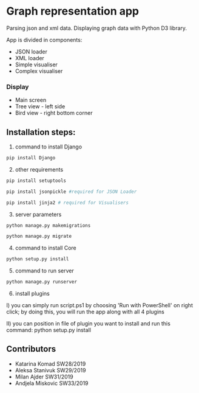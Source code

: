 # Graph representation app

Parsing json and xml data. Displaying graph data with Python D3 library.

App is divided in components:
- JSON loader
- XML loader
- Simple visualiser
- Complex visualiser

### Display
- Main screen
- Tree view - left side
- Bird view - right bottom corner

## Installation steps:

1. command to install Django
```bash
pip install Django
```

2. other requirements
```bash
pip install setuptools 

pip install jsonpickle #required for JSON Loader

pip install jinja2 # required for Visualisers
```
3. server parameters
```bash
python manage.py makemigrations

python manage.py migrate
```
4. command to install Core
```bash
python setup.py install
```
5. command to run server
```bash
python manage.py runserver
```
6. install plugins

 I) you can simply run script.ps1 by choosing 'Run with PowerShell' on right click;
	by doing this, you will run the app along with all 4 plugins 
	
II) you can position in file of plugin you want to install and run this command:
	python setup.py install

## Contributors
- Katarina Komad SW28/2019
- Aleksa Stanivuk SW29/2019
- Milan Ajder SW31/2019
- Andjela Miskovic SW33/2019
